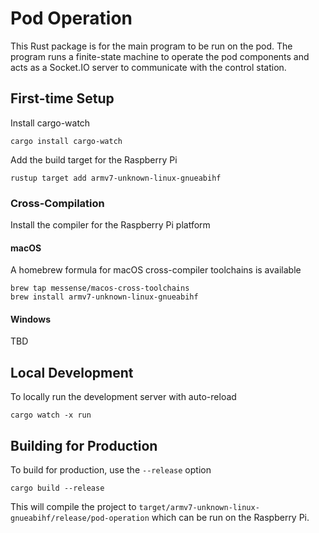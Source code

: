 # Pod Operation

This Rust package is for the main program to be run on the pod.
The program runs a finite-state machine to operate the pod components
and acts as a Socket.IO server to communicate with the control station.

## First-time Setup

Install cargo-watch

```shell
cargo install cargo-watch
```

Add the build target for the Raspberry Pi

```shell
rustup target add armv7-unknown-linux-gnueabihf
```

### Cross-Compilation

Install the compiler for the Raspberry Pi platform

#### macOS

A homebrew formula for macOS cross-compiler toolchains is available

```shell
brew tap messense/macos-cross-toolchains
brew install armv7-unknown-linux-gnueabihf
```

#### Windows

TBD

## Local Development

To locally run the development server with auto-reload

```shell
cargo watch -x run
```

## Building for Production

To build for production, use the `--release` option

```shell
cargo build --release
```

This will compile the project to
`target/armv7-unknown-linux-gnueabihf/release/pod-operation`
which can be run on the Raspberry Pi.
